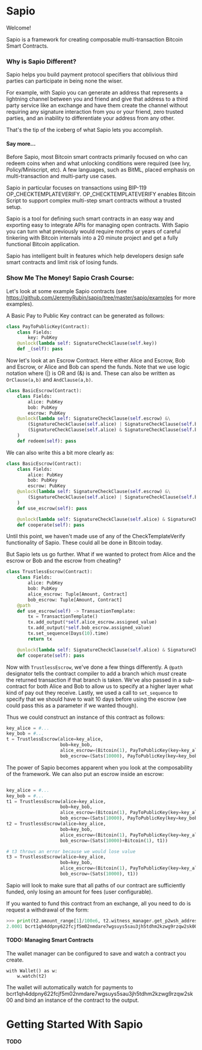 # Sapio

Welcome!

Sapio is a framework for creating composable multi-transaction Bitcoin Smart Contracts.

### Why is Sapio Different?
Sapio helps you build payment protocol specifiers that oblivious third parties
can participate in being none the wiser.

For example, with Sapio you can generate an address that represents a lightning
channel between you and friend and give that address to a third party service
like an exchange and have them create the channel without requiring any
signature interaction from you or your friend, zero trusted parties, and an
inability to differentiate your address from any other.

That's the tip of the iceberg of what Sapio lets you accomplish.


#### Say more...
Before Sapio, most Bitcoin smart contracts primarily focused on who can redeem
coins when and what unlocking conditions were required (see Ivy,
Policy/Miniscript, etc). A few languages, such as BitML, placed emphasis on
multi-transaction and multi-party use cases.

Sapio in particular focuses on transactions using BIP-119
OP_CHECKTEMPLATEVERIFY. OP_CHECKTEMPLATEVERIFY enables Bitcoin Script to support
complex multi-step smart contracts without a trusted setup. 

Sapio is a tool for defining such smart contracts in an easy way and exporting
easy to integrate APIs for managing open contracts. With Sapio you can turn what
previously would require months or years of careful tinkering with Bitcoin
internals into a 20 minute project and get a fully functional Bitcoin
application.

Sapio has intelligent built in features which help developers design safe smart
contracts and limit risk of losing funds.

### Show Me The Money! Sapio Crash Course:
Let's look at some example Sapio contracts (see
https://github.com/JeremyRubin/sapio/tree/master/sapio/examples for more
examples).


A Basic Pay to Public Key contract can be generated as follows:

```python
class PayToPublicKey(Contract):
    class Fields:
        key: PubKey
    @unlock(lambda self: SignatureCheckClause(self.key))
    def _(self): pass
```

Now let's look at an Escrow Contract. Here either Alice and Escrow, Bob and
Escrow, or Alice and Bob can spend the funds. Note that we use logic notation
where (|) is OR and (&) is and. These can also be written as `OrClause(a,b)` and
`AndClause(a,b)`.

```python
class BasicEscrow(Contract):
    class Fields:
        alice: PubKey
        bob: PubKey
        escrow: PubKey
    @unlock(lambda self: SignatureCheckClause(self.escrow) &\
        (SignatureCheckClause(self.alice) | SignatureCheckClause(self.bob)) | \
        (SignatureCheckClause(self.alice) & SignatureCheckClause(self.bob))
    )
    def redeem(self): pass
```

We can also write this a bit more clearly as:

```python
class BasicEscrow(Contract):
    class Fields:
        alice: PubKey
        bob: PubKey
        escrow: PubKey
    @unlock(lambda self: SignatureCheckClause(self.escrow) &\
        (SignatureCheckClause(self.alice) | SignatureCheckClause(self.bob))
    )
    def use_escrow(self): pass

    @unlock(lambda self: SignatureCheckClause(self.alice) & SignatureCheckClause(self.bob))
    def cooperate(self): pass
```

Until this point, we haven't made use of any of the CheckTemplateVerify
functionality of Sapio. These could all be done in Bitcoin today.

But Sapio lets us go further. What if we wanted to protect from Alice and the
escrow or Bob and the escrow from cheating?


```python
class TrustlessEscrow(Contract):
    class Fields:
        alice: PubKey
        bob: PubKey
        alice_escrow: Tuple[Amount, Contract]        
        bob_escrow: Tuple[Amount, Contract]        
    @path
    def use_escrow(self) -> TransactionTemplate:
        tx = TransactionTemplate()                    
        tx.add_output(*self.alice_escrow.assigned_value)
        tx.add_output(*self.bob_escrow.assigned_value)
        tx.set_sequence(Days(10).time)        
        return tx    

    @unlock(lambda self: SignatureCheckClause(self.alice) & SignatureCheckClause(self.bob))
    def cooperate(self): pass
```


Now with `TrustlessEscrow`, we've done a few things differently. A `@path`
designator tells the contract compiler to add a branch which *must* create the
returned transaction if that branch is taken.  We've also passed in a
sub-contract for both Alice and Bob to allow us to specify at a higher layer
what kind of pay out they receive. Lastly, we used a call to `set_sequence` to
specify that we should have to wait 10 days before using the escrow (we could
pass this as a parameter if we wanted though).

Thus we could construct an instance of this contract as follows:

```python
key_alice = #...
key_bob = #...
t = TrustlessEscrow(alice=key_alice,
                    bob=key_bob,
                    alice_escrow=(Bitcoin(1), PayToPublicKey(key=key_alice)),
                    bob_escrow=(Sats(10000), PayToPublicKey(key=key_bob)))
```

The power of Sapio becomes apparent when you look at the composability of the
framework. We can also put an escrow inside an escrow:


```python

key_alice = #...
key_bob = #...
t1 = TrustlessEscrow(alice=key_alice,
                    bob=key_bob,
                    alice_escrow=(Bitcoin(1), PayToPublicKey(key=key_alice)),
                    bob_escrow=(Sats(10000), PayToPublicKey(key=key_bob)))
t2 = TrustlessEscrow(alice=key_alice,
                    bob=key_bob,
                    alice_escrow=(Bitcoin(1), PayToPublicKey(key=key_alice)),
                    bob_escrow=(Sats(10000)+Bitcoin(1), t1))

# t3 throws an error because we would lose value
t3 = TrustlessEscrow(alice=key_alice,
                    bob=key_bob,
                    alice_escrow=(Bitcoin(1), PayToPublicKey(key=key_alice)),
                    bob_escrow=(Sats(10000), t1))
```

Sapio will look to make sure that all paths of our contract are sufficiently
funded, only losing an amount for fees (user configurable).


If you wanted to fund this contract from an exchange, all you need to do is request a withdrawal of the form:

```python
>>> print(t2.amount_range[1]/100e6, t2.witness_manager.get_p2wsh_address())
2.0001 bcrt1qh4ddpny622fcjf5m02nmdare7wgsuys5sau3jh5tdhm2kzwg9rzqw2sk00
```

#### TODO: Managing Smart Contracts

The wallet manager can be configured to save and watch a contract you create.

```
with Wallet() as w:
    w.watch(t2)
```

The wallet will automatically watch for payments to
bcrt1qh4ddpny622fcjf5m02nmdare7wgsuys5sau3jh5tdhm2kzwg9rzqw2sk00 and bind an
instance of the contract to the output.




# Getting Started With Sapio

#### TODO
